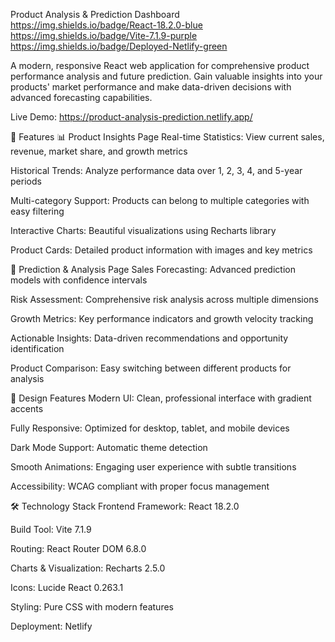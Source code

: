 Product Analysis & Prediction Dashboard
https://img.shields.io/badge/React-18.2.0-blue https://img.shields.io/badge/Vite-7.1.9-purple https://img.shields.io/badge/Deployed-Netlify-green

A modern, responsive React web application for comprehensive product performance analysis and future prediction. Gain valuable insights into your products' market performance and make data-driven decisions with advanced forecasting capabilities.

Live Demo: https://product-analysis-prediction.netlify.app/

🚀 Features
📊 Product Insights Page
Real-time Statistics: View current sales, revenue, market share, and growth metrics

Historical Trends: Analyze performance data over 1, 2, 3, 4, and 5-year periods

Multi-category Support: Products can belong to multiple categories with easy filtering

Interactive Charts: Beautiful visualizations using Recharts library

Product Cards: Detailed product information with images and key metrics

🔮 Prediction & Analysis Page
Sales Forecasting: Advanced prediction models with confidence intervals

Risk Assessment: Comprehensive risk analysis across multiple dimensions

Growth Metrics: Key performance indicators and growth velocity tracking

Actionable Insights: Data-driven recommendations and opportunity identification

Product Comparison: Easy switching between different products for analysis

🎨 Design Features
Modern UI: Clean, professional interface with gradient accents

Fully Responsive: Optimized for desktop, tablet, and mobile devices

Dark Mode Support: Automatic theme detection

Smooth Animations: Engaging user experience with subtle transitions

Accessibility: WCAG compliant with proper focus management

🛠️ Technology Stack
Frontend Framework: React 18.2.0

Build Tool: Vite 7.1.9

Routing: React Router DOM 6.8.0

Charts & Visualization: Recharts 2.5.0

Icons: Lucide React 0.263.1

Styling: Pure CSS with modern features

Deployment: Netlify
